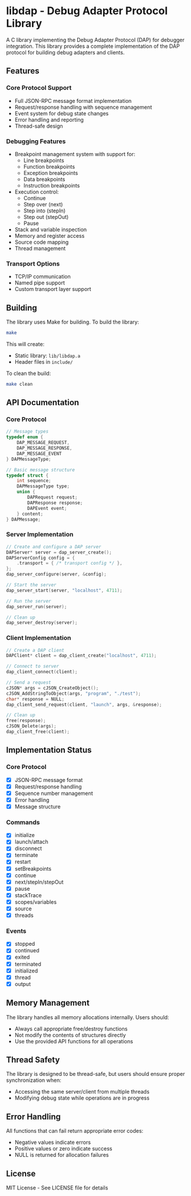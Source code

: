 # libdap - Debug Adapter Protocol Library

A C library implementing the Debug Adapter Protocol (DAP) for debugger integration. This library provides a complete implementation of the DAP protocol for building debug adapters and clients.

## Features

### Core Protocol Support
- Full JSON-RPC message format implementation
- Request/response handling with sequence management
- Event system for debug state changes
- Error handling and reporting
- Thread-safe design

### Debugging Features
- Breakpoint management system with support for:
  - Line breakpoints
  - Function breakpoints
  - Exception breakpoints
  - Data breakpoints
  - Instruction breakpoints
- Execution control:
  - Continue
  - Step over (next)
  - Step into (stepIn)
  - Step out (stepOut)
  - Pause
- Stack and variable inspection
- Memory and register access
- Source code mapping
- Thread management

### Transport Options
- TCP/IP communication
- Named pipe support
- Custom transport layer support

## Building

The library uses Make for building. To build the library:

```bash
make
```

This will create:
- Static library: `lib/libdap.a`
- Header files in `include/`

To clean the build:
```bash
make clean
```

## API Documentation

### Core Protocol

```c
// Message types
typedef enum {
    DAP_MESSAGE_REQUEST,
    DAP_MESSAGE_RESPONSE,
    DAP_MESSAGE_EVENT
} DAPMessageType;

// Basic message structure
typedef struct {
    int sequence;
    DAPMessageType type;
    union {
        DAPRequest request;
        DAPResponse response;
        DAPEvent event;
    } content;
} DAPMessage;
```

### Server Implementation

```c
// Create and configure a DAP server
DAPServer* server = dap_server_create();
DAPServerConfig config = {
    .transport = { /* transport config */ },    
};
dap_server_configure(server, &config);

// Start the server
dap_server_start(server, "localhost", 4711);

// Run the server
dap_server_run(server);

// Clean up
dap_server_destroy(server);
```

### Client Implementation

```c
// Create a DAP client
DAPClient* client = dap_client_create("localhost", 4711);

// Connect to server
dap_client_connect(client);

// Send a request
cJSON* args = cJSON_CreateObject();
cJSON_AddStringToObject(args, "program", "./test");
char* response = NULL;
dap_client_send_request(client, "launch", args, &response);

// Clean up
free(response);
cJSON_Delete(args);
dap_client_free(client);
```

## Implementation Status

### Core Protocol
- [x] JSON-RPC message format
- [x] Request/response handling
- [x] Sequence number management
- [x] Error handling
- [x] Message structure

### Commands
- [x] initialize
- [x] launch/attach
- [x] disconnect
- [x] terminate
- [x] restart
- [x] setBreakpoints
- [x] continue
- [x] next/stepIn/stepOut
- [x] pause
- [x] stackTrace
- [x] scopes/variables
- [x] source
- [x] threads

### Events
- [x] stopped
- [x] continued
- [x] exited
- [x] terminated
- [x] initialized
- [x] thread
- [x] output

## Memory Management

The library handles all memory allocations internally. Users should:
- Always call appropriate free/destroy functions
- Not modify the contents of structures directly
- Use the provided API functions for all operations

## Thread Safety

The library is designed to be thread-safe, but users should ensure proper synchronization when:
- Accessing the same server/client from multiple threads
- Modifying debug state while operations are in progress

## Error Handling

All functions that can fail return appropriate error codes:
- Negative values indicate errors
- Positive values or zero indicate success
- NULL is returned for allocation failures

## License

MIT License - See LICENSE file for details 